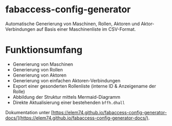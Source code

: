 # fabaccess-config-generator
Automatische Generierung von Maschinen, Rollen, Aktoren und Aktor-Verbindungen auf Basis einer Maschinenliste im CSV-Format.

# Funktionsumfang
  - Generierung von Maschinen
  - Generierung von Rollen
  - Generierung von Aktoren
  - Generierung von einfachen Aktoren-Verbindungen
  - Export einer gesonderten Rollenliste (interne ID & Anzeigename der Rolle)
  - Abbildung der Struktur mittels Mermaid-Diagramm
  - Direkte Aktualisierung einer bestehenden `bffh.dhall`

Dokumentation unter [https://elem74.github.io/fabaccess-config-generator-docs/](https://elem74.github.io/fabaccess-config-generator-docs/).